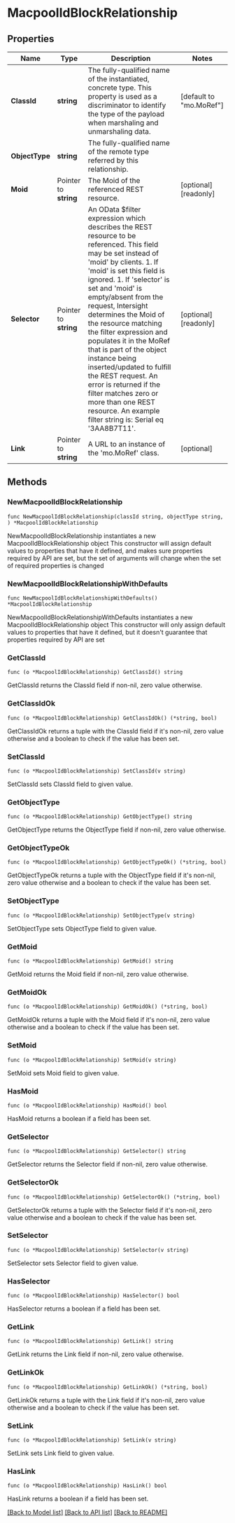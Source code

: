 # MacpoolIdBlockRelationship

## Properties

Name | Type | Description | Notes
------------ | ------------- | ------------- | -------------
**ClassId** | **string** | The fully-qualified name of the instantiated, concrete type. This property is used as a discriminator to identify the type of the payload when marshaling and unmarshaling data. | [default to "mo.MoRef"]
**ObjectType** | **string** | The fully-qualified name of the remote type referred by this relationship. | 
**Moid** | Pointer to **string** | The Moid of the referenced REST resource. | [optional] [readonly] 
**Selector** | Pointer to **string** | An OData $filter expression which describes the REST resource to be referenced. This field may be set instead of &#39;moid&#39; by clients. 1. If &#39;moid&#39; is set this field is ignored. 1. If &#39;selector&#39; is set and &#39;moid&#39; is empty/absent from the request, Intersight determines the Moid of the resource matching the filter expression and populates it in the MoRef that is part of the object instance being inserted/updated to fulfill the REST request. An error is returned if the filter matches zero or more than one REST resource. An example filter string is: Serial eq &#39;3AA8B7T11&#39;. | [optional] [readonly] 
**Link** | Pointer to **string** | A URL to an instance of the &#39;mo.MoRef&#39; class. | [optional] 

## Methods

### NewMacpoolIdBlockRelationship

`func NewMacpoolIdBlockRelationship(classId string, objectType string, ) *MacpoolIdBlockRelationship`

NewMacpoolIdBlockRelationship instantiates a new MacpoolIdBlockRelationship object
This constructor will assign default values to properties that have it defined,
and makes sure properties required by API are set, but the set of arguments
will change when the set of required properties is changed

### NewMacpoolIdBlockRelationshipWithDefaults

`func NewMacpoolIdBlockRelationshipWithDefaults() *MacpoolIdBlockRelationship`

NewMacpoolIdBlockRelationshipWithDefaults instantiates a new MacpoolIdBlockRelationship object
This constructor will only assign default values to properties that have it defined,
but it doesn't guarantee that properties required by API are set

### GetClassId

`func (o *MacpoolIdBlockRelationship) GetClassId() string`

GetClassId returns the ClassId field if non-nil, zero value otherwise.

### GetClassIdOk

`func (o *MacpoolIdBlockRelationship) GetClassIdOk() (*string, bool)`

GetClassIdOk returns a tuple with the ClassId field if it's non-nil, zero value otherwise
and a boolean to check if the value has been set.

### SetClassId

`func (o *MacpoolIdBlockRelationship) SetClassId(v string)`

SetClassId sets ClassId field to given value.


### GetObjectType

`func (o *MacpoolIdBlockRelationship) GetObjectType() string`

GetObjectType returns the ObjectType field if non-nil, zero value otherwise.

### GetObjectTypeOk

`func (o *MacpoolIdBlockRelationship) GetObjectTypeOk() (*string, bool)`

GetObjectTypeOk returns a tuple with the ObjectType field if it's non-nil, zero value otherwise
and a boolean to check if the value has been set.

### SetObjectType

`func (o *MacpoolIdBlockRelationship) SetObjectType(v string)`

SetObjectType sets ObjectType field to given value.


### GetMoid

`func (o *MacpoolIdBlockRelationship) GetMoid() string`

GetMoid returns the Moid field if non-nil, zero value otherwise.

### GetMoidOk

`func (o *MacpoolIdBlockRelationship) GetMoidOk() (*string, bool)`

GetMoidOk returns a tuple with the Moid field if it's non-nil, zero value otherwise
and a boolean to check if the value has been set.

### SetMoid

`func (o *MacpoolIdBlockRelationship) SetMoid(v string)`

SetMoid sets Moid field to given value.

### HasMoid

`func (o *MacpoolIdBlockRelationship) HasMoid() bool`

HasMoid returns a boolean if a field has been set.

### GetSelector

`func (o *MacpoolIdBlockRelationship) GetSelector() string`

GetSelector returns the Selector field if non-nil, zero value otherwise.

### GetSelectorOk

`func (o *MacpoolIdBlockRelationship) GetSelectorOk() (*string, bool)`

GetSelectorOk returns a tuple with the Selector field if it's non-nil, zero value otherwise
and a boolean to check if the value has been set.

### SetSelector

`func (o *MacpoolIdBlockRelationship) SetSelector(v string)`

SetSelector sets Selector field to given value.

### HasSelector

`func (o *MacpoolIdBlockRelationship) HasSelector() bool`

HasSelector returns a boolean if a field has been set.

### GetLink

`func (o *MacpoolIdBlockRelationship) GetLink() string`

GetLink returns the Link field if non-nil, zero value otherwise.

### GetLinkOk

`func (o *MacpoolIdBlockRelationship) GetLinkOk() (*string, bool)`

GetLinkOk returns a tuple with the Link field if it's non-nil, zero value otherwise
and a boolean to check if the value has been set.

### SetLink

`func (o *MacpoolIdBlockRelationship) SetLink(v string)`

SetLink sets Link field to given value.

### HasLink

`func (o *MacpoolIdBlockRelationship) HasLink() bool`

HasLink returns a boolean if a field has been set.


[[Back to Model list]](../README.md#documentation-for-models) [[Back to API list]](../README.md#documentation-for-api-endpoints) [[Back to README]](../README.md)


